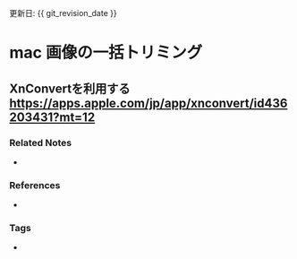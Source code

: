 更新日: {{ git_revision_date }}

# mac 画像の一括トリミング
XnConvertを利用する
https://apps.apple.com/jp/app/xnconvert/id436203431?mt=12
----
### Related Notes
- 

### References
- 

### Tags
- 